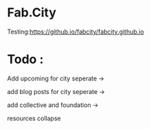 # Fab.City

Testing:<https://github.io/fabcity/fabcity.github.io>


# Todo :

Add upcoming for city seperate ->

add blog posts for city seperate ->

add collective and foundation ->

resources collapse
